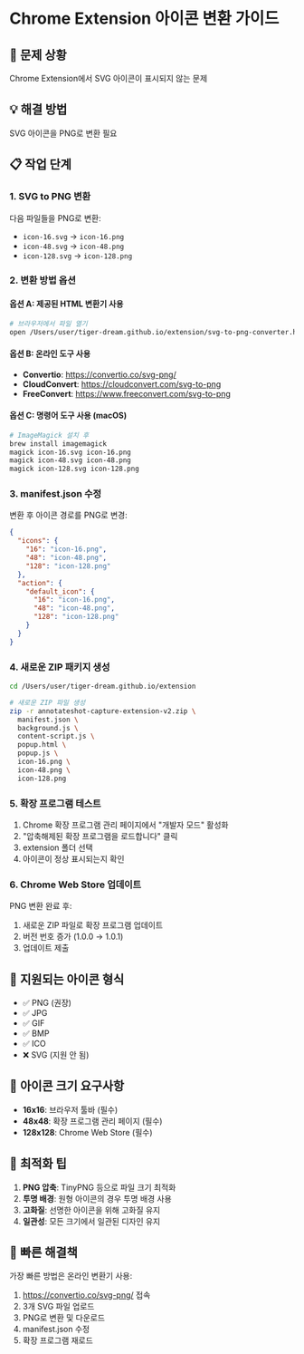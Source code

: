 # Chrome Extension 아이콘 변환 가이드

## 🚨 문제 상황
Chrome Extension에서 SVG 아이콘이 표시되지 않는 문제

## 💡 해결 방법
SVG 아이콘을 PNG로 변환 필요

## 📋 작업 단계

### 1. SVG to PNG 변환
다음 파일들을 PNG로 변환:
- `icon-16.svg` → `icon-16.png`
- `icon-48.svg` → `icon-48.png`
- `icon-128.svg` → `icon-128.png`

### 2. 변환 방법 옵션

#### 옵션 A: 제공된 HTML 변환기 사용
```bash
# 브라우저에서 파일 열기
open /Users/user/tiger-dream.github.io/extension/svg-to-png-converter.html
```

#### 옵션 B: 온라인 도구 사용
- **Convertio**: https://convertio.co/svg-png/
- **CloudConvert**: https://cloudconvert.com/svg-to-png
- **FreeConvert**: https://www.freeconvert.com/svg-to-png

#### 옵션 C: 명령어 도구 사용 (macOS)
```bash
# ImageMagick 설치 후
brew install imagemagick
magick icon-16.svg icon-16.png
magick icon-48.svg icon-48.png
magick icon-128.svg icon-128.png
```

### 3. manifest.json 수정
변환 후 아이콘 경로를 PNG로 변경:

```json
{
  "icons": {
    "16": "icon-16.png",
    "48": "icon-48.png", 
    "128": "icon-128.png"
  },
  "action": {
    "default_icon": {
      "16": "icon-16.png",
      "48": "icon-48.png",
      "128": "icon-128.png"
    }
  }
}
```

### 4. 새로운 ZIP 패키지 생성
```bash
cd /Users/user/tiger-dream.github.io/extension

# 새로운 ZIP 파일 생성
zip -r annotateshot-capture-extension-v2.zip \
  manifest.json \
  background.js \
  content-script.js \
  popup.html \
  popup.js \
  icon-16.png \
  icon-48.png \
  icon-128.png
```

### 5. 확장 프로그램 테스트
1. Chrome 확장 프로그램 관리 페이지에서 "개발자 모드" 활성화
2. "압축해제된 확장 프로그램을 로드합니다" 클릭
3. extension 폴더 선택
4. 아이콘이 정상 표시되는지 확인

### 6. Chrome Web Store 업데이트
PNG 변환 완료 후:
1. 새로운 ZIP 파일로 확장 프로그램 업데이트
2. 버전 번호 증가 (1.0.0 → 1.0.1)
3. 업데이트 제출

## 🔧 지원되는 아이콘 형식
- ✅ PNG (권장)
- ✅ JPG
- ✅ GIF
- ✅ BMP
- ✅ ICO
- ❌ SVG (지원 안 됨)

## 📏 아이콘 크기 요구사항
- **16x16**: 브라우저 툴바 (필수)
- **48x48**: 확장 프로그램 관리 페이지 (필수)
- **128x128**: Chrome Web Store (필수)

## 🎯 최적화 팁
1. **PNG 압축**: TinyPNG 등으로 파일 크기 최적화
2. **투명 배경**: 원형 아이콘의 경우 투명 배경 사용
3. **고화질**: 선명한 아이콘을 위해 고화질 유지
4. **일관성**: 모든 크기에서 일관된 디자인 유지

## 🚀 빠른 해결책
가장 빠른 방법은 온라인 변환기 사용:
1. https://convertio.co/svg-png/ 접속
2. 3개 SVG 파일 업로드
3. PNG로 변환 및 다운로드
4. manifest.json 수정
5. 확장 프로그램 재로드